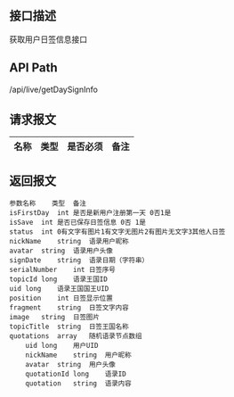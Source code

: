 ## 接口描述
获取用户日签信息接口
## API Path
/api/live/getDaySignInfo
## 请求报文
|名称         |类型           |是否必须   |备注                                 |
|-------------|:--------------|:---------:|:------------------------------------|
## 返回报文
    参数名称	类型	备注
    isFirstDay	int	是否是新用户注册第一天 0否1是
    isSave	int	是否已保存日签信息 0否 1是
    status	int	0有文字有图片1有文字无图片2有图片无文字3其他人日签
    nickName	string	语录用户昵称
    avatar	string	语录用户头像
    signDate	string	语录日期（字符串）
    serialNumber	int	日签序号
    topicId	long	语录王国ID
    uid	long	语录王国国王UID
    position	int	日签显示位置
    fragment	string	日签文字内容
    image	string	日签图片
    topicTitle	string	日签王国名称
    quotations	array	随机语录节点数组
    	uid	long	用户UID
    	nickName	string	用户昵称
    	avatar	string	用户头像
    	quotationId	long	语录ID
    	quotation	string	语录内容
    
